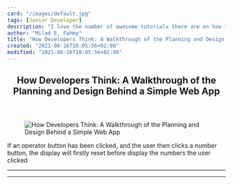 ```yaml
---
card: "/images/default.jpg"
tags: [Junior Developer]
description: "I love the number of awesome tutorials there are on how to ma"
author: "Milad E. Fahmy"
title: "How Developers Think: A Walkthrough of the Planning and Design Behind a Simple Web App"
created: "2021-08-16T10:05:56+02:00"
modified: "2021-08-16T10:05:56+02:00"
---
```

<div class="site-wrapper">
<main id="site-main" class="site-main outer">
<div class="inner">
<article class="post-full post tag-junior-developer tag-code-newbie tag-web-development tag-coding tag-programing tag-100daysofcode ">
<header class="post-full-header">
<h1 class="post-full-title">How Developers Think: A Walkthrough of the Planning and Design Behind a Simple Web App</h1>
</header>
<figure class="post-full-image">
<picture>
<source media="(max-width: 700px)" sizes="1px" srcset="data:image/gif;base64,R0lGODlhAQABAIAAAAAAAP///yH5BAEAAAAALAAAAAABAAEAAAIBRAA7 1w">
<source media="(min-width: 701px)" sizes="(max-width: 800px) 400px,
(max-width: 1170px) 700px,
1400px" srcset="/news/content/images/size/w300/2019/08/alvaro-reyes-qWwpHwip31M-unsplash.jpg 300w,
/news/content/images/size/w600/2019/08/alvaro-reyes-qWwpHwip31M-unsplash.jpg 600w,
/news/content/images/size/w1000/2019/08/alvaro-reyes-qWwpHwip31M-unsplash.jpg 1000w,
/news/content/images/size/w2000/2019/08/alvaro-reyes-qWwpHwip31M-unsplash.jpg 2000w">
<img onerror="this.style.display='none'" src="/news/content/images/size/w2000/2019/08/alvaro-reyes-qWwpHwip31M-unsplash.jpg" alt="How Developers Think: A Walkthrough of the Planning and Design Behind a Simple Web App">
</picture>
</figure>
<section class="post-full-content">
<div class="post-content">
<p>If an operator button has been clicked, and the user then clicks a number button, the display will firstly reset before display the numbers the user clicked</p>
</blockquote>
</div>
<hr>
<hr>
</section>
</article>
</div>
</main>
</div>
<!-- Google Tag Manager (noscript) -->
<!-- End Google Tag Manager (noscript) -->

